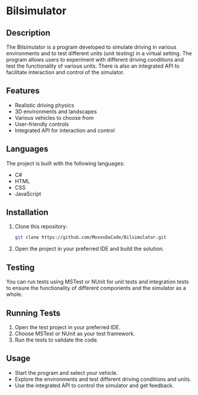 # Bilsimulator

## Description

The Bilsimulator is a program developed to simulate driving in various environments and to test different units (unit testing) in a virtual setting. The program allows users to experiment with different driving conditions and test the functionality of various units. There is also an integrated API to facilitate interaction and control of the simulator.

## Features

- Realistic driving physics
- 3D environments and landscapes
- Various vehicles to choose from
- User-friendly controls
- Integrated API for interaction and control

## Languages

The project is built with the following languages:
- C#
- HTML
- CSS
- JavaScript

## Installation

1. Clone this repository:
   ```bash
   git clone https://github.com/MosesDaCode/Bilsimulator.git
2. Open the project in your preferred IDE and build the solution.

## Testing

You can run tests using MSTest or NUnit for unit tests and integration tests to ensure the functionality of different components and the simulator as a whole.

## Running Tests

1. Open the test project in your preferred IDE.
2. Choose MSTest or NUnit as your test framework.
3. Run the tests to validate the code.
   
## Usage
- Start the program and select your vehicle.
- Explore the environments and test different driving conditions and units.
- Use the integrated API to control the simulator and get feedback.
